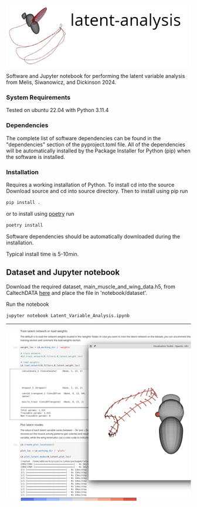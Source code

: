 ![header](images/latent_analysis_header.png)

Software and Jupyter notebook for performing the latent variable analysis from
Melis, Siwanowicz, and Dickinson 2024.

### System Requirements

Tested on ubuntu 22.04 with Python 3.11.4

### Dependencies
The complete list of software dependencies can be found in the "dependencies"
section of the pyproject.toml file. All of the dependencies will be
automatically installed by the Package Installer for Python (pip) when the
software is installed.

### Installation
Requires a working installation of Python. To install cd into the source
Download source and cd into source directory. Then to install using pip run 

```bash
pip install .
```

or to install using [poetry](https://python-poetry.org/) run

```bash
poetry install
```

Software dependencies should be automatically downloaded during the
installation. 

Typical install time is 5-10min.

## Dataset and Jupyter notebook 

Download the required dataset, main_muscle_and_wing_data.h5, from CaltechDATA
[here](https://data.caltech.edu/records/aypcy-ck464) and place the file in
'notebook/dataset'.  

Run the notebook
```bash
jupyter notebook Latent_Variable_Analysis.ipynb
```


---

![latent_analysis](images/latent_analysis_screenshot.png)





